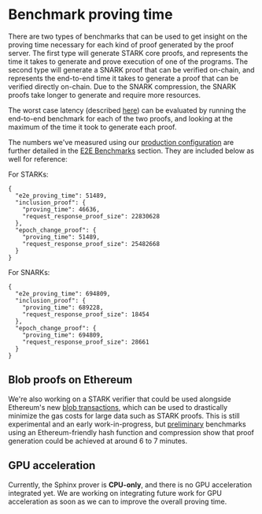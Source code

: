 # Benchmark proving time

There are two types of benchmarks that can be used to get insight on the proving time necessary for each kind of proof
generated by the proof server. The first type will generate STARK core proofs, and represents the time it takes to
generate and prove execution of one of the programs. The second type will generate a SNARK proof that can be verified
on-chain, and represents the end-to-end time it takes to generate a proof that can be verified directly on-chain.
Due to the SNARK compression, the SNARK proofs take longer to generate and require more resources.

The worst case latency (described [here](../design/edge_cases.md)) can be evaluated by running the end-to-end benchmark
for each of the two proofs, and looking at the maximum of the time it took to generate each proof.

The numbers we've measured using our [production configuration](../run/overview.md) are further detailed in the 
[E2E Benchmarks](./e2e.md) section. They are included below as well for reference:

For STARKs:
```
{
  "e2e_proving_time": 51489,
  "inclusion_proof": {
    "proving_time": 46636,
    "request_response_proof_size": 22830628
  },
  "epoch_change_proof": {
    "proving_time": 51489,
    "request_response_proof_size": 25482668
  }
}
```

For SNARKs:
```
{
  "e2e_proving_time": 694809,
  "inclusion_proof": {
    "proving_time": 689228,
    "request_response_proof_size": 18454
  },
  "epoch_change_proof": {
    "proving_time": 694809,
    "request_response_proof_size": 28661
  }
}
```

## Blob proofs on Ethereum

We're also working on a STARK verifier that could be used alongside Ethereum's new
[blob transactions](https://eips.ethereum.org/EIPS/eip-4844), which can be used to drastically minimize the gas costs
for large data such as STARK proofs. This is still experimental and an early work-in-progress, but
[preliminary](https://github.com/argumentcomputer/sphinx/pull/51) benchmarks using an Ethereum-friendly hash function and
compression show that proof generation could be achieved at around 6 to 7 minutes.

## GPU acceleration

Currently, the Sphinx prover is **CPU-only**, and there is no GPU acceleration integrated yet. We are working on
integrating future work for GPU acceleration as soon as we can to improve the overall proving time.
